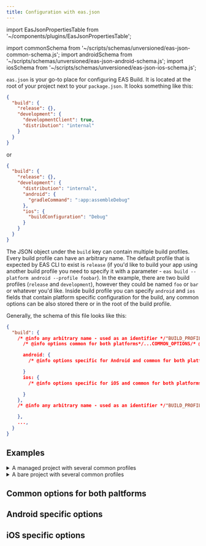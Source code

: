 ```yaml
---
title: Configuration with eas.json
---
```


import EasJsonPropertiesTable from '~/components/plugins/EasJsonPropertiesTable';

import commonSchema from '~/scripts/schemas/unversioned/eas-json-common-schema.js';
import androidSchema from '~/scripts/schemas/unversioned/eas-json-android-schema.js';
import iosSchema from '~/scripts/schemas/unversioned/eas-json-ios-schema.js';



`eas.json` is your go-to place for configuring EAS Build. It is located at the root of your project next to your `package.json`. It looks something like this:

```json
{
  "build": {
    "release": {},
    "development": {
      "developmentClient": true,
      "distribution": "internal"
    }
  }
}
```

or

```json
{
  "build": {
    "release": {},
    "development": {
      "distribution": "internal",
      "android": {
        "gradleCommand": ":app:assembleDebug"
      },
      "ios": {
        "buildConfiguration": "Debug"
      }
    }
  }
}
```

The JSON object under the `build` key can contain multiple build profiles. Every build profile can have an arbitrary name. The default profile that is expected by EAS CLI to exist is `release` (if you'd like to build your app using another build profile you need to specify it with a parameter - `eas build --platform android --profile foobar`). In the example, there are two build profiles (`release` and `development`), however they could be named `foo` or `bar` or whatever you'd like. Inside build profile you can specify `android` and `ios` fields that contain platform specific configuration for the build, any common options can be also stored there or in the root of the build profile.

Generally, the schema of this file looks like this:

<!-- prettier-ignore -->
```json
{
  "build": {
    /* @info any arbitrary name - used as an identifier */"BUILD_PROFILE_NAME_1"/* @end */: {
      /* @info options common for both platforms*/...COMMON_OPTIONS/* @end */

      android: {
        /* @info options specific for Android and common for both platforms*/...ANDROID_OPTIONS/* @end */

      }
      ios: {
        /* @info options specific for iOS and common for both platforms*/...IOS_OPTIONS/* @end */

      }
    },
    /* @info any arbitrary name - used as an identifier */"BUILD_PROFILE_NAME_2"/* @end */: {

    },
    ...,
  }
}
```

## Examples

<details>
  <summary>A managed project with several common profiles</summary>

```json
{
  "build": {
    "base": {
      "node": "12.13.0",
      "yarn": "1.22.5",
      "env": {
        "EXAMPLE_ENV": "example value"
      },
      "android": {
        "image": "default",
        "env": {
          "PLATFORM": "android"
        }
      },
      "ios": {
        "image": "latest",
        "env": {
          "PLATFORM": "ios"
        }
      }
    },
    "release": {
      "extends": "base",
      "env": {
        "ENVIRONMENT": "production"
      }
    },
    "staging": {
      "extends": "base",
      "env": {
        "ENVIRONMENT": "staging"
      },
      "distribution": "internal",
      "android": {
        "buildType": "apk"
      }
    },
    "development": {
      "extends": "base",
      "developmentClient": true,
      "env": {
        "ENVIRONMENT": "development"
      },
      "android": {
        "distribution": "internal",
        "withoutCredentials": true
      },
      "ios": {
        "simulator": true
      }
    }
  }
}
```
</details>

<details>
  <summary>A bare project with several common profiles</summary>

```json
{
  "build": {
    "base": {
      "env": {
        "EXAMPLE_ENV": "example value"
      },
      "android": {
        "image": "ubuntu-18.04-android-30-ndk-r19c",
        "ndk": "21.4.7075529"
      },
      "ios": {
        "image": "latest",
        "node": "12.13.0",
        "yarn": "1.22.5"
      }
    },
    "release": {
      "extends": "base",
      "env": {
        "ENVIRONMENT": "production"
      }
    },
    "staging": {
      "extends": "base",
      "env": {
        "ENVIRONMENT": "staging"
      },
      "distribution": "internal",
      "android": {
        "gradleCommand": ":app:assembleRelease"
      }
    },
    "development": {
      "extends": "base",
      "env": {
        "ENVIRONMENT": "staging"
      },
      "android": {
        "distribution": "internal",
        "withoutCredentials": true,
        "gradleCommand": ":app:assembleDebug"
      },
      "ios": {
        "simulator": true,
        "buildConfiguration": "Debug"
      }
    }
  }
}
```

</details>

## Common options for both paltforms

<EasJsonPropertiesTable schema={commonSchema}/>

## Android specific options

<EasJsonPropertiesTable schema={androidSchema}/>

## iOS specific options

<EasJsonPropertiesTable schema={iosSchema}/>
